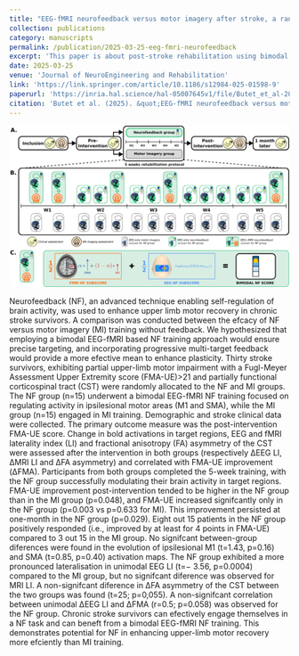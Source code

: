 ```yaml
---
title: "EEG-fMRI neurofeedback versus motor imagery after stroke, a randomized controlled trial"
collection: publications
category: manuscripts
permalink: /publication/2025-03-25-eeg-fmri-neurofeedback
excerpt: 'This paper is about post-stroke rehabilitation using bimodal fMRI-EEG neurofeedback.'
date: 2025-03-25
venue: 'Journal of NeuroEngineering and Rehabilitation'
link: 'https://link.springer.com/article/10.1186/s12984-025-01598-9'
paperurl: 'https://inria.hal.science/hal-05007645v1/file/Butet_et_al-2025-Journal_of_NeuroEngineering_and_Rehabilitation.pdf'
citation: 'Butet et al. (2025). &quot;EEG-fMRI neurofeedback versus motor imagery after stroke, a randomized controlled trial.&quot; <i>Journal of NeuroEngineering and Rehabilitation</i>. 22(67).'
---
```


![image](/images/publications/2025_JofNE_experimental_design.png)

Neurofeedback (NF), an advanced technique enabling self-regulation of brain activity, was used to enhance upper limb motor recovery in chronic stroke survivors. A comparison was conducted between the efcacy of NF versus motor imagery (MI) training without feedback. We hypothesized that employing a bimodal EEG-fMRI based NF training approach would ensure precise targeting, and incorporating progressive multi-target feedback would provide a more efective mean to enhance plasticity. Thirty stroke survivors, exhibiting partial upper-limb motor impairment with a Fugl-Meyer Assessment Upper Extremity score (FMA-UE)>21 and partially functional corticospinal tract (CST) were randomly allocated to the NF and MI groups. The NF group (n=15) underwent a bimodal EEG-fMRI NF training focused on regulating activity in ipsilesional motor areas (M1 and SMA), while the MI group (n=15) engaged in MI training. Demographic and stroke clinical data were collected. The primary outcome measure was the post-intervention FMA-UE score. Change in bold activations in target regions, EEG and fMRI laterality index (LI) and fractional anisotropy (FA) asymmetry of the CST were assessed after the intervention in both groups (respectively ΔEEG LI, ΔMRI LI and ΔFA asymmetry) and correlated with FMA-UE improvement (ΔFMA). Participants from both groups completed the 5-week training, with the NF group successfully modulating their brain activity in target regions. FMA-UE improvement post-intervention tended to be higher in the NF group than in the MI group (p=0.048), and FMA-UE increased signifcantly only in the NF group (p=0.003 vs p=0.633 for MI). This improvement persisted at one-month in the NF group (p=0.029). Eight out 15 patients in the NF group positively responded (i.e., improved by at least for 4 points in FMA-UE) compared to 3 out 15 in the MI group. No signifcant between-group diferences were found in the evolution of ipsilesional M1 (t=1.43, p=0.16) and SMA (t=0.85, p=0.40) activation maps. The NF group exhibited a more pronounced lateralisation in unimodal EEG LI (t=− 3.56, p=0.0004) compared to the MI group, but no signifcant diference was observed for MRI LI. A non-signifcant diference in ΔFA asymmetry of the CST between the two groups was found (t=25; p=0,055). A non-signifcant correlation between unimodal ΔEEG LI and ΔFMA (r=0.5; p=0.058) was observed for the NF group. Chronic stroke survivors can efectively engage themselves in a NF task and can beneft from a bimodal EEG-fMRI NF training. This demonstrates potential for NF in enhancing upper-limb motor recovery more efciently than MI training.